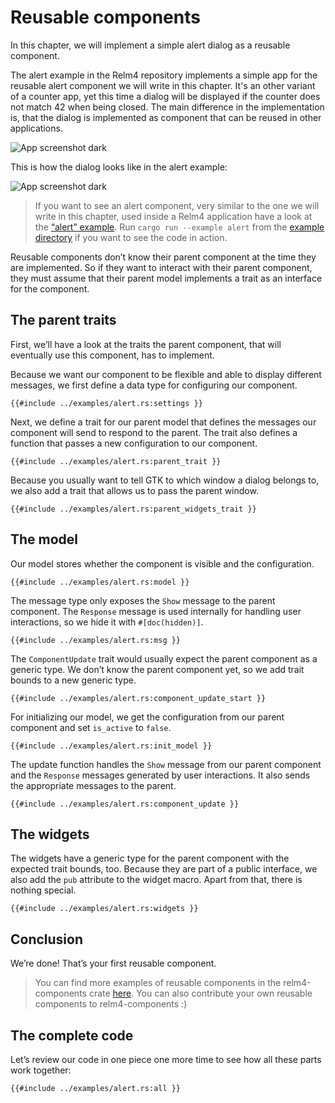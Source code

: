 # Reusable components

In this chapter, we will implement a simple alert dialog as a reusable component.

The alert example in the Relm4 repository implements a simple app for the reusable alert component we will write in this chapter. It's an other variant of a counter app, yet this time a dialog will be displayed if the counter does not match 42 when being closed. The main difference in the implementation is, that the dialog is implemented as component that can be reused in other applications.

![App screenshot dark](img/screenshots/reusable-alert-dark-1.png)

This is how the dialog looks like in the alert example:

![App screenshot dark](img/screenshots/reusable-alert-dark-2.png)

> If you want to see an alert component, very similar to the one we will write in this chapter, used inside a Relm4 application have a look at the [“alert” example](https://github.com/Relm4/relm4/blob/main/examples/alert.rs). Run `cargo run --example alert` from the [example directory](https://github.com/Relm4/relm4/tree/main/examples) if you want to see the code in action.

Reusable components don’t know their parent component at the time they are implemented. So if they want to interact with their parent component, they must assume that their parent model implements a trait as an interface for the component.

## The parent traits

First, we’ll have a look at the traits the parent component, that will eventually use this component, has to implement.

Because we want our component to be flexible and able to display different messages, we first define a data type for configuring our component.

```rust,no_run,noplayground
{{#include ../examples/alert.rs:settings }}
```

Next, we define a trait for our parent model that defines the messages our component will send to respond to the parent. The trait also defines a function that passes a new configuration to our component.

```rust,no_run,noplayground
{{#include ../examples/alert.rs:parent_trait }}
```

Because you usually want to tell GTK to which window a dialog belongs to, we also add a trait that allows us to pass the parent window.

```rust,no_run,noplayground
{{#include ../examples/alert.rs:parent_widgets_trait }}
```

## The model

Our model stores whether the component is visible and the configuration.

```rust,no_run,noplayground
{{#include ../examples/alert.rs:model }}
```

The message type only exposes the `Show` message to the parent component. The `Response` message is used internally for handling user interactions, so we hide it with `#[doc(hidden)]`.

```rust,no_run,noplayground
{{#include ../examples/alert.rs:msg }}
```

The `ComponentUpdate` trait would usually expect the parent component as a generic type. We don’t know the parent component yet, so we add trait bounds to a new generic type.

```rust,no_run,noplayground
{{#include ../examples/alert.rs:component_update_start }}
```

For initializing our model, we get the configuration from our parent component and set `is_active` to `false`.

```rust,no_run,noplayground
{{#include ../examples/alert.rs:init_model }}
```

The update function handles the `Show` message from our parent component and the `Response` messages generated by user interactions. It also sends the appropriate messages to the parent.

```rust,no_run,noplayground
{{#include ../examples/alert.rs:component_update }}
```

## The widgets

The widgets have a generic type for the parent component with the expected trait bounds, too. Because they are part of a public interface, we also add the `pub` attribute to the widget macro. Apart from that, there is nothing special.

```rust,no_run,noplayground
{{#include ../examples/alert.rs:widgets }}
```

## Conclusion

We’re done! That’s your first reusable component.

> You can find more examples of reusable components in the relm4-components crate [here](https://github.com/AaronErhardt/relm4/tree/main/relm4-components). You can also contribute your own reusable components to relm4-components :)

## The complete code

Let’s review our code in one piece one more time to see how all these parts work together:

```rust,no_run,noplayground
{{#include ../examples/alert.rs:all }}
```
